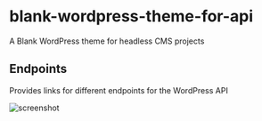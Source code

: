 # blank-wordpress-theme-for-api

A Blank WordPress theme for headless CMS projects

## Endpoints

Provides links for different endpoints for the WordPress API

![screenshot](/theme-screenshot.png)
